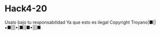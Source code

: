 # Hack4-20
Usalo bajo tu responsabilidad
Ya que esto es ilegal 
Copyright Troyano|■||▪■|||▪|■||■▪|||■
